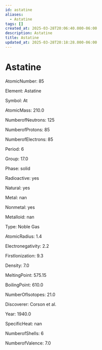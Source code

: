 ```yaml
---
id: astatine
aliases:
  - Astatine
tags: []
created_at: 2025-03-28T20:06:40.000-06:00
description: Astatine
title: Astatine
updated_at: 2025-03-28T20:18:28.000-06:00
---
```


# Astatine

AtomicNumber: 85

Element: Astatine

Symbol: At

AtomicMass: 210.0

NumberofNeutrons: 125

NumberofProtons: 85

NumberofElectrons: 85

Period: 6

Group: 17.0

Phase: solid

Radioactive: yes

Natural: yes

Metal: nan

Nonmetal: yes

Metalloid: nan

Type: Noble Gas

AtomicRadius: 1.4

Electronegativity: 2.2

FirstIonization: 9.3

Density: 7.0

MeltingPoint: 575.15

BoilingPoint: 610.0

NumberOfIsotopes: 21.0

Discoverer: Corson et al.

Year: 1940.0

SpecificHeat: nan

NumberofShells: 6

NumberofValence: 7.0
